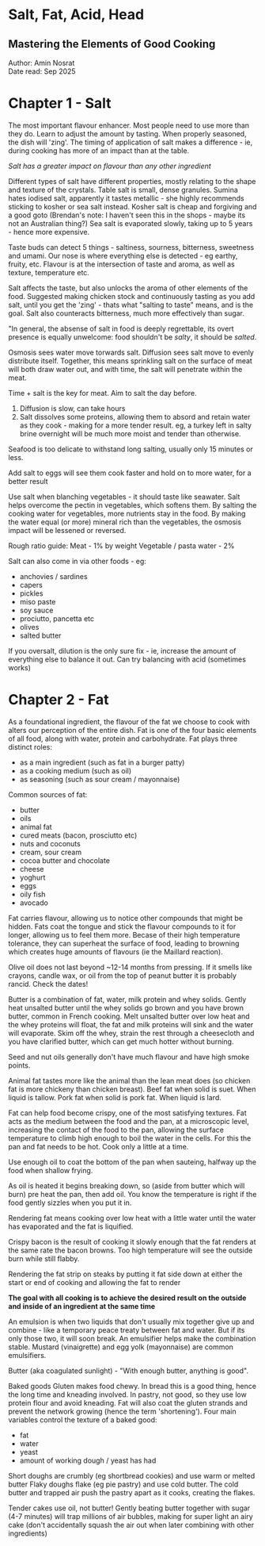 # Salt, Fat, Acid, Head
## Mastering the Elements of Good Cooking
Author: Amin Nosrat\
Date read: Sep 2025

# Chapter 1 - Salt
The most important flavour enhancer. Most people need to use more than they do. Learn to adjust the amount by tasting. When properly seasoned, the dish will 'zing'.
The timing of application of salt makes a difference - ie, during cooking has more of an impact than at the table.

_Salt has a greater impact on flavour than any other ingredient_

Different types of salt have different properties, mostly relating to the shape and texture of the crystals.
Table salt is small, dense granules. Sumina hates iodised salt, apparently it tastes metallic - she highly recommends sticking to kosher or sea salt instead.
Kosher salt is cheap and forgiving and a good goto (Brendan's note: I haven't seen this in the shops - maybe its not an Australian thing?)
Sea salt is evaporated slowly, taking up to 5 years - hence more expensive. 

Taste buds can detect 5 things - saltiness, sourness, bitterness, sweetness and umami. 
Our nose is where everything else is detected - eg earthy, fruity, etc.
Flavour is at the intersection of taste and aroma, as well as texture, temperature etc.

Salt affects the taste, but also unlocks the aroma of other elements of the food.
Suggested making chicken stock and continuously tasting as you add salt, until you get the 'zing' - thats what "salting to taste" means, and is the goal.
Salt also counteracts bitterness, much more effectively than sugar.

"In general, the absense of salt in food is deeply regrettable, its overt presence is equally unwelcome: food shouldn't be _salty_, it should be _salted_.

Osmosis sees water move torwards salt.
Diffusion sees salt move to evenly distribute itself.
Together, this means sprinkling salt on the surface of meat will both draw water out, and with time, the salt will penetrate within the meat. 

Time + salt is the key for meat. Aim to salt the day before.
1. Diffusion is slow, can take hours
2. Salt dissolves some proteins, allowing them to absord and retain water as they cook - making for a more tender result.
eg, a turkey left in salty brine overnight will be much more moist and tender than otherwise.

Seafood is too delicate to withstand long salting, usually only 15 minutes or less.

Add salt to eggs will see them cook faster and hold on to more water, for a better result

Use salt when blanching vegetables - it should taste like seawater. Salt helps overcome the pectin in vegetables, which softens them.
By salting the cooking water for vegetables, more nutrients stay in the food. By making the water equal (or more) mineral rich than the vegetables, the osmosis impact will be lessened or reversed.

Rough ratio guide:
Meat - 1% by weight
Vegetable / pasta water - 2%

Salt can also come in via other foods - eg:
* anchovies / sardines
* capers
* pickles
* miso paste
* soy sauce
* prociutto, pancetta etc
* olives
* salted butter

If you oversalt, dilution is the only sure fix - ie, increase the amount of everything else to balance it out. 
Can try balancing with acid (sometimes works)

# Chapter 2 - Fat
As a foundational ingredient, the flavour of the fat we choose to cook with alters our perception of the entire dish.
Fat is one of the four basic elements of all food, along with water, protein and carbohydrate.
Fat plays three distinct roles:
* as a main ingredient (such as fat in a burger patty)
* as a cooking medium (such as oil)
* as seasoning (such as sour cream / mayonnaise)

Common sources of fat:
* butter
* oils
* animal fat
* cured meats (bacon, prosciutto etc)
* nuts and coconuts
* cream, sour cream
* cocoa butter and chocolate
* cheese
* yoghurt
* eggs
* oily fish
* avocado

Fat carries flavour, allowing us to notice other compounds that might be hidden. Fats coat the tongue and stick the flavour compounds to it for longer, allowing us to feel them more.
Becase of their high temperature tolerance, they can superheat the surface of food, leading to browning which creates huge amounts of flavours (ie the Maillard reaction).

Olive oil does not last beyond ~12-14 months from pressing. If it smells like crayons, candle wax, or oil from the top of peanut butter it is probably rancid. Check the dates!

Butter is a combination of fat, water, milk protein and whey solids.
Gently heat unsalted butter until the whey solids go brown and you have brown butter, common in French cooking.
Melt unsalted butter over low heat and the whey proteins will float, the fat and milk proteins will sink and the water will evaporate. Skim off the whey, strain the rest through a cheesecloth and you have clarified butter, which can get much hotter without burning.

Seed and nut oils generally don't have much flavour and have high smoke points.

Animal fat tastes more like the animal than the lean meat does (so chicken fat is more chickeny than chicken breast).
Beef fat when solid is suet. When liquid is tallow.
Pork fat when solid is pork fat. When liquid is lard.

Fat can help food become crispy, one of the most satisfying textures. Fat acts as the medium between the food and the pan, at a microscopic level, increasing the contact of the food to the pan, allowing the surface temperature to climb high enough to boil the water in the cells. For this the pan and fat needs to be hot. Cook only a little at a time.

Use enough oil to coat the bottom of the pan when sauteing, halfway up the food when shallow frying.

As oil is heated it begins breaking down, so (aside from butter which will burn) pre heat the pan, then add oil. You know the temperature is right if the food gently sizzles when you put it in. 

Rendering fat means cooking over low heat with a little water until the water has evaporated and the fat is liquified. 

Crispy bacon is the result of cooking it slowly enough that the fat renders at the same rate the bacon browns. Too high temperature will see the outside burn while still flabby.

Rendering the fat strip on steaks by putting it fat side down at either the start or end of cooking and allowing the fat to render

**The goal with all cooking is to achieve the desired result on the outside and inside of an ingredient at the same time**

An emulsion is when two liquids that don't usually mix together give up and combine - like a temporary peace treaty between fat and water. But if its only those two, it will soon break. An emulsifier helps make the combination stable. Mustard (vinaigrette) and egg yolk (mayonnaise) are common emulsifiers.

Butter (aka coagulated sunlight) - "With enough butter, anything is good".

Baked goods
Gluten makes food chewy. In bread this is a good thing, hence the long time and kneading involved. In pastry, not good, so they use low protein flour and avoid kneading. Fat will also coat the gluten strands and prevent the network growing (hence the term 'shortening').
Four main variables control the texture of a baked good:
* fat
* water
* yeast
* amount of working dough / yeast has had

Short doughs are crumbly (eg shortbread cookies) and use warm or melted butter
Flaky doughs flake (eg pie pastry) and use cold butter. The cold butter and trapped air push the pastry apart as it cooks, creating the flakes.

Tender cakes use oil, not butter!
Gently beating butter together with sugar (4-7 minutes) will trap millions of air bubbles, making for super light an airy cake (don't accidentally squash the air out when later combining with other ingredients)

